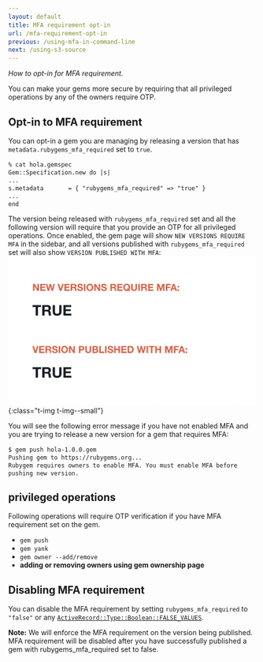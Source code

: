 ```yaml
---
layout: default
title: MFA requirement opt-in
url: /mfa-requirement-opt-in
previous: /using-mfa-in-command-line
next: /using-s3-source
---
```

<em class="t-gray">How to opt-in for MFA requirement.</em>

You can make your gems more secure by requiring that all privileged
operations by any of the owners require OTP.

## Opt-in to MFA requirement

You can opt-in a gem you are managing by releasing a version that has
`metadata.rubygems_mfa_required` set to `true`.

    % cat hola.gemspec
    Gem::Specification.new do |s|
    ...
    s.metadata       = { "rubygems_mfa_required" => "true" }
    ...
    end

The version being released with `rubygems_mfa_required` set and all the following version
will require that you provide an OTP for all privileged operations.
Once enabled, the gem page will show `NEW VERSIONS REQUIRE MFA` in the sidebar, and all versions published with `rubygems_mfa_required` set will also show `VERSION PUBLISHED WITH MFA`:
    ![MFA status indicators](/images/mfa-required-since.png){:class="t-img t-img--small"}

You will see the following error message if you have not enabled MFA and you are trying to release
a new version for a gem that requires MFA:

    $ gem push hola-1.0.0.gem
    Pushing gem to https://rubygems.org...
    Rubygem requires owners to enable MFA. You must enable MFA before pushing new version.


## privileged operations

Following operations will require OTP verification if you have MFA requirement
set on the gem.

- `gem push`
- `gem yank`
- `gem owner --add/remove`
- **adding or removing owners using gem ownership page**

## Disabling MFA requirement

You can disable the MFA requirement by setting `rubygems_mfa_required` to `"false"` or any [`ActiveRecord::Type::Boolean::FALSE_VALUES`](https://api.rubyonrails.org/classes/ActiveModel/Type/Boolean.html).

**Note:** We will enforce the MFA requirement on the version being published. MFA requirement will be disabled after you have successfully
published a gem with rubygems_mfa_required set to false.

